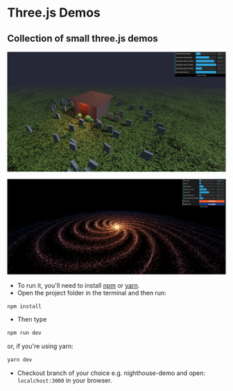 # Three.js Demos

## Collection of small three.js demos

![Screenshot](night-house.png)

![Screenshot](galaxy.png)

- To run it, you'll need to install [npm](https://docs.npmjs.com/downloading-and-installing-node-js-and-npm) or [yarn](https://classic.yarnpkg.com/en/).
- Open the project folder in the terminal and then run:
````sh
npm install
````
- Then type
````sh
npm run dev
````
or, if you're using yarn:
````sh
yarn dev
````
- Checkout branch of your choice e.g. nighthouse-demo and open: `localchost:3000` in your browser.
